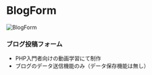# BlogForm
![BlogForm](https://user-images.githubusercontent.com/127412829/230727016-68100154-c4ae-4db3-aa0c-ec4d06c7ce6a.png)
### ブログ投稿フォーム
- PHP入門者向けの動画学習にて制作
- ブログのデータ送信機能のみ（データ保存機能は無し）
